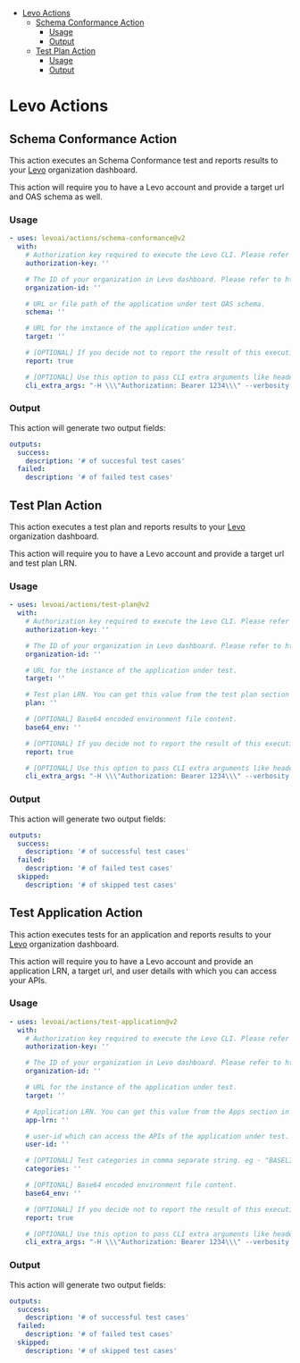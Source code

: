 - [Levo Actions](#levo-actions)
  - [Schema Conformance Action](#schema-conformance-action)
    - [Usage](#usage)
    - [Output](#output)
  - [Test Plan Action](#test-plan-action)
    - [Usage](#usage-1)
    - [Output](#output-1)
# Levo Actions

## Schema Conformance Action

This action executes an Schema Conformance test and reports results to your [Levo](https://levo.ai) organization dashboard.

This action will require you to have a Levo account and provide a target url and OAS schema as well. 
### Usage

<!-- start usage -->
```yaml
- uses: levoai/actions/schema-conformance@v2
  with:
    # Authorization key required to execute the Levo CLI. Please refer to https://app.levo.ai/settings/keys to get your authorization key.
    authorization-key: ''

    # The ID of your organization in Levo dashboard. Please refer to https://app.levo.ai/settings/organization to get your organization id.
    organization-id: ''

    # URL or file path of the application under test OAS schema.
    schema: ''

    # URL for the instance of the application under test.
    target: ''

    # [OPTIONAL] If you decide not to report the result of this execution back to Saas set this value to false. Default: true.
    report: true

    # [OPTIONAL] Use this option to pass CLI extra arguments like headers or verbosity. Please use \\\˝ to escape quotes.
    cli_extra_args: "-H \\\"Authorization: Bearer 1234\\\" --verbosity INFO"
```
<!-- end usage -->

### Output

This action will generate two output fields:
```yaml
outputs:
  success:
    description: '# of succesful test cases'
  failed:
    description: '# of failed test cases'
```

## Test Plan Action

This action executes a test plan and reports results to your [Levo](https://levo.ai) organization dashboard.

This action will require you to have a Levo account and provide a target url and test plan LRN.
### Usage

<!-- start usage -->
```yaml
- uses: levoai/actions/test-plan@v2
  with:
    # Authorization key required to execute the Levo CLI. Please refer to https://app.levo.ai/settings/keys to get your authorization key.
    authorization-key: ''

    # The ID of your organization in Levo dashboard. Please refer to https://app.levo.ai/settings/organization to get your organization id.
    organization-id: ''

    # URL for the instance of the application under test.
    target: ''

    # Test plan LRN. You can get this value from the test plan section in Saas.
    plan: ''

    # [OPTIONAL] Base64 encoded environment file content.
    base64_env: ''

    # [OPTIONAL] If you decide not to report the result of this execution back to Saas set this value to false. Default: true.
    report: true

    # [OPTIONAL] Use this option to pass CLI extra arguments like headers or verbosity. Please use \\\˝ to escape quotes.
    cli_extra_args: "-H \\\"Authorization: Bearer 1234\\\" --verbosity INFO"
```
<!-- end usage -->

### Output

This action will generate two output fields:
```yaml
outputs:
  success:
    description: '# of successful test cases'
  failed:
    description: '# of failed test cases'
  skipped:
    description: '# of skipped test cases'
```

## Test Application Action

This action executes tests for an application and reports results to your [Levo](https://levo.ai) organization dashboard.

This action will require you to have a Levo account and provide an application LRN, a target url, and user details with which you can access your APIs.
### Usage

<!-- start usage -->
```yaml
- uses: levoai/actions/test-application@v2
  with:
    # Authorization key required to execute the Levo CLI. Please refer to https://app.levo.ai/settings/keys to get your authorization key.
    authorization-key: ''

    # The ID of your organization in Levo dashboard. Please refer to https://app.levo.ai/settings/organization to get your organization id.
    organization-id: ''

    # URL for the instance of the application under test.
    target: ''

    # Application LRN. You can get this value from the Apps section in Saas.
    app-lrn: ''

    # user-id which can access the APIs of the application under test.
    user-id: ''

    # [OPTIONAL] Test categories in comma separate string. eg - "BASELINE,SSRF,CORS". Leave it blank to run all categories
    categories: ''

    # [OPTIONAL] Base64 encoded environment file content.
    base64_env: ''

    # [OPTIONAL] If you decide not to report the result of this execution back to Saas set this value to false. Default: true.
    report: true

    # [OPTIONAL] Use this option to pass CLI extra arguments like headers or verbosity. Please use \\\˝ to escape quotes.
    cli_extra_args: "-H \\\"Authorization: Bearer 1234\\\" --verbosity INFO"
```
<!-- end usage -->

### Output

This action will generate two output fields:
```yaml
outputs:
  success:
    description: '# of successful test cases'
  failed:
    description: '# of failed test cases'
  skipped:
    description: '# of skipped test cases'
```


